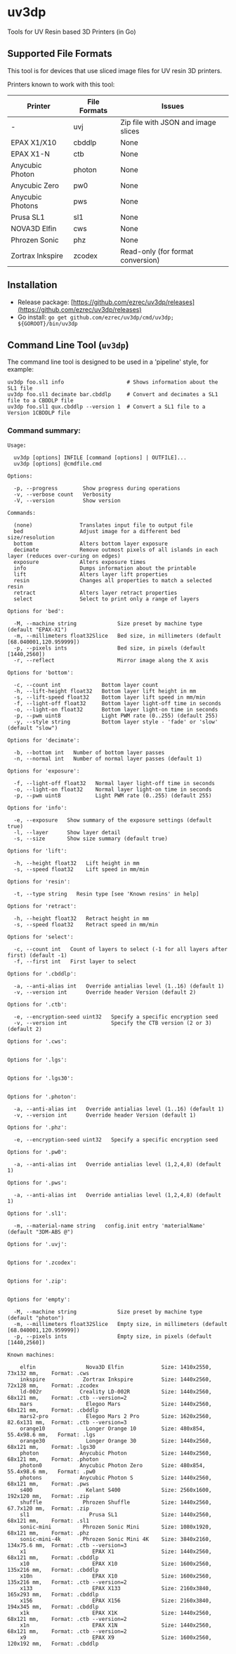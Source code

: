 # uv3dp
Tools for UV Resin based 3D Printers (in Go)

## Supported File Formats

This tool is for devices that use sliced image files for UV resin 3D printers.

Printers known to work with this tool:

| Printer          | File Formats | Issues                                            |
| ---------------- | ------------ | --------------------------------------------------|
| -                | uvj          | Zip file with JSON and image slices               |
| EPAX X1/X10      | cbddlp       | None                                              |
| EPAX X1-N        | ctb          | None                                              |
| Anycubic Photon  | photon       | None                                              |
| Anycubic Zero    | pw0          | None                                              |
| Anycubic Photons | pws          | None                                              |
| Prusa SL1        | sl1          | None                                              |
| NOVA3D Elfin     | cws          | None                                              |
| Phrozen Sonic    | phz          | None                                              |
| Zortrax Inkspire | zcodex       | Read-only (for format conversion)                 |

## Installation

* Release package: [https://github.com/ezrec/uv3dp/releases](https://github.com/ezrec/uv3dp/releases)
* Go install: `go get github.com/ezrec/uv3dp/cmd/uv3dp; ${GOROOT}/bin/uv3dp`

## Command Line Tool (`uv3dp`)

The command line tool is designed to be used in a 'pipeline' style, for example:

    uv3dp foo.sl1 info                    # Shows information about the SL1 file
    uv3dp foo.sl1 decimate bar.cbddlp     # Convert and decimates a SL1 file to a CBDDLP file
    uv3dp foo.sl1 qux.cbddlp --version 1  # Convert a SL1 file to a Version 1CBDDLP file

### Command summary:
    Usage:
    
      uv3dp [options] INFILE [command [options] | OUTFILE]...
      uv3dp [options] @cmdfile.cmd
    
    Options:
    
      -p, --progress        Show progress during operations
      -v, --verbose count   Verbosity
      -V, --version         Show version
    
    Commands:
    
      (none)               Translates input file to output file
      bed                  Adjust image for a different bed size/resolution
      bottom               Alters bottom layer exposure
      decimate             Remove outmost pixels of all islands in each layer (reduces over-curing on edges)
      exposure             Alters exposure times
      info                 Dumps information about the printable
      lift                 Alters layer lift properties
      resin                Changes all properties to match a selected resin
      retract              Alters layer retract properties
      select               Select to print only a range of layers
    
    Options for 'bed':
    
      -M, --machine string             Size preset by machine type (default "EPAX-X1")
      -m, --millimeters float32Slice   Bed size, in millimeters (default [68.040001,120.959999])
      -p, --pixels ints                Bed size, in pixels (default [1440,2560])
      -r, --reflect                    Mirror image along the X axis
    
    Options for 'bottom':
    
      -c, --count int             Bottom layer count
      -h, --lift-height float32   Bottom layer lift height in mm
      -s, --lift-speed float32    Bottom layer lift speed in mm/min
      -f, --light-off float32     Bottom layer light-off time in seconds
      -o, --light-on float32      Bottom layer light-on time in seconds
      -p, --pwm uint8             Light PWM rate (0..255) (default 255)
      -y, --style string          Bottom layer style - 'fade' or 'slow' (default "slow")
    
    Options for 'decimate':
    
      -b, --bottom int   Number of bottom layer passes
      -n, --normal int   Number of normal layer passes (default 1)
    
    Options for 'exposure':
    
      -f, --light-off float32   Normal layer light-off time in seconds
      -o, --light-on float32    Normal layer light-on time in seconds
      -p, --pwm uint8           Light PWM rate (0..255) (default 255)
    
    Options for 'info':
    
      -e, --exposure   Show summary of the exposure settings (default true)
      -l, --layer      Show layer detail
      -s, --size       Show size summary (default true)
    
    Options for 'lift':
    
      -h, --height float32   Lift height in mm
      -s, --speed float32    Lift speed in mm/min
    
    Options for 'resin':
    
      -t, --type string   Resin type [see 'Known resins' in help]
    
    Options for 'retract':
    
      -h, --height float32   Retract height in mm
      -s, --speed float32    Retract speed in mm/min
    
    Options for 'select':
    
      -c, --count int   Count of layers to select (-1 for all layers after first) (default -1)
      -f, --first int   First layer to select
    
    Options for '.cbddlp':
    
      -a, --anti-alias int   Override antialias level (1..16) (default 1)
      -v, --version int      Override header Version (default 2)
    
    Options for '.ctb':
    
      -e, --encryption-seed uint32   Specify a specific encryption seed
      -v, --version int              Specify the CTB version (2 or 3) (default 2)
    
    Options for '.cws':
    
    
    Options for '.lgs':
    
    
    Options for '.lgs30':
    
    
    Options for '.photon':
    
      -a, --anti-alias int   Override antialias level (1..16) (default 1)
      -v, --version int      Override header Version (default 1)
    
    Options for '.phz':
    
      -e, --encryption-seed uint32   Specify a specific encryption seed
    
    Options for '.pw0':
    
      -a, --anti-alias int   Override antialias level (1,2,4,8) (default 1)
    
    Options for '.pws':
    
      -a, --anti-alias int   Override antialias level (1,2,4,8) (default 1)
    
    Options for '.sl1':
    
      -m, --material-name string   config.init entry 'materialName' (default "3DM-ABS @")
    
    Options for '.uvj':
    
    
    Options for '.zcodex':
    
    
    Options for '.zip':
    
    
    Options for 'empty':
    
      -M, --machine string             Size preset by machine type (default "photon")
      -m, --millimeters float32Slice   Empty size, in millimeters (default [68.040001,120.959999])
      -p, --pixels ints                Empty size, in pixels (default [1440,2560])
    
    Known machines:
    
        elfin                Nova3D Elfin            Size: 1410x2550, 73x132 mm,	Format: .cws 
        inkspire            Zortrax Inkspire         Size: 1440x2560, 72x128 mm,	Format: .zcodex 
        ld-002r            Creality LD-002R          Size: 1440x2560, 68x121 mm,	Format: .ctb --version=2
        mars                 Elegoo Mars             Size: 1440x2560, 68x121 mm,	Format: .cbddlp 
        mars2-pro            Elegoo Mars 2 Pro       Size: 1620x2560, 82.6x131 mm,	Format: .ctb --version=3
        orange10             Longer Orange 10        Size: 480x854, 55.4x98.6 mm,	Format: .lgs 
        orange30             Longer Orange 30        Size: 1440x2560, 68x121 mm,	Format: .lgs30 
        photon             Anycubic Photon           Size: 1440x2560, 68x121 mm,	Format: .photon 
        photon0            Anycubic Photon Zero      Size: 480x854, 55.4x98.6 mm,	Format: .pw0 
        photons            Anycubic Photon S         Size: 1440x2560, 68x121 mm,	Format: .pws 
        s400                 Kelant S400             Size: 2560x1600, 192x120 mm,	Format: .zip 
        shuffle             Phrozen Shuffle          Size: 1440x2560, 67.7x120 mm,	Format: .zip 
        sl1                   Prusa SL1              Size: 1440x2560, 68x121 mm,	Format: .sl1 
        sonic-mini          Phrozen Sonic Mini       Size: 1080x1920, 68x121 mm,	Format: .phz 
        sonic-mini-4k       Phrozen Sonic Mini 4K    Size: 3840x2160, 134x75.6 mm,	Format: .ctb --version=3
        x1                     EPAX X1               Size: 1440x2560, 68x121 mm,	Format: .cbddlp 
        x10                    EPAX X10              Size: 1600x2560, 135x216 mm,	Format: .cbddlp 
        x10n                   EPAX X10              Size: 1600x2560, 135x216 mm,	Format: .ctb --version=2
        x133                   EPAX X133             Size: 2160x3840, 165x293 mm,	Format: .cbddlp 
        x156                   EPAX X156             Size: 2160x3840, 194x345 mm,	Format: .cbddlp 
        x1k                    EPAX X1K              Size: 1440x2560, 68x121 mm,	Format: .ctb --version=2
        x1n                    EPAX X1N              Size: 1440x2560, 68x121 mm,	Format: .ctb --version=2
        x9                     EPAX X9               Size: 1600x2560, 120x192 mm,	Format: .cbddlp
